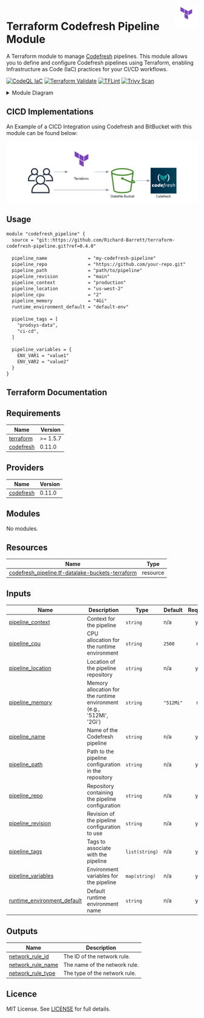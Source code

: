 <img align="right" width="60" height="60" src="images/terraform.png">

# Terraform Codefresh Pipeline Module

A Terraform module to manage [Codefresh](https://codefresh.io/) pipelines. This module allows you to define and configure Codefresh pipelines using Terraform, enabling Infrastructure as Code (IaC) practices for your CI/CD workflows.


[![CodeQL IaC](https://github.com/Richard-Barrett/terraform-codefresh-pipeline/actions/workflows/iac-codeql.yaml/badge.svg)](https://github.com/Richard-Barrett/terraform-codefresh-pipeline/actions/workflows/iac-codeql.yaml)
[![Terraform Validate](https://github.com/Richard-Barrett/terraform-codefresh-pipeline/actions/workflows/terraform_validate.yaml/badge.svg)](https://github.com/Richard-Barrett/terraform-codefresh-pipeline/actions/workflows/terraform_validate.yaml)
[![TFLint](https://github.com/Richard-Barrett/terraform-codefresh-pipeline/actions/workflows/tflint.yaml/badge.svg)](https://github.com/Richard-Barrett/terraform-codefresh-pipeline/actions/workflows/tflint.yaml)
[![Trivy Scan](https://github.com/Richard-Barrett/terraform-codefresh-pipeline/actions/workflows/trivy.yaml/badge.svg)](https://github.com/Richard-Barrett/terraform-codefresh-pipeline/actions/workflows/trivy.yaml)

<details>
<summary>Module Diagram</summary>

```mermaid
graph TD
    subgraph Variables
        A[pipeline_name] 
        B[pipeline_repo]
        C[pipeline_path]
        D[pipeline_revision]
        E[pipeline_context]
        F[pipeline_location]
        G[pipeline_cpu]
        H[pipeline_memory]
        I[pipeline_variables]
        J[pipeline_tags]
        K[runtime_environment_default]
    end

    subgraph Resource
        L[codefresh_pipeline.tf-datalake-buckets-terraform]
    end

    %% Relationships
    A -->|sets| L.name
    B -->|sets| L.spec.spec_template.repo
    C -->|sets| L.spec.spec_template.path
    D -->|sets| L.spec.spec_template.revision
    E -->|sets| L.spec.spec_template.context
    F -->|sets| L.spec.spec_template.location
    K -->|sets| L.spec.runtime_environment.name
    G -->|sets| L.spec.runtime_environment.cpu
    H -->|sets| L.spec.runtime_environment.memory
    I -->|sets| L.spec.variables
    J -->|sets| L.tags


```

</details>

## CICD Implementations

An Example of a CICD Integration using Codefresh and BitBucket with this module can be found below:

![Diagram of Terraform Module](https://github.com/Richard-Barrett/terraform-codefresh-pipeline/blob/main/images/diagram.png)

## Usage

```hcl
module "codefresh_pipeline" {
  source = "git::https://github.com/Richard-Barrett/terraform-codefresh-pipeline.git?ref=0.4.0"

  pipeline_name               = "my-codefresh-pipeline"
  pipeline_repo               = "https://github.com/your-repo.git"
  pipeline_path               = "path/to/pipeline"
  pipeline_revision           = "main"
  pipeline_context            = "production"
  pipeline_location           = "us-west-2"
  pipeline_cpu                = "2"
  pipeline_memory             = "4Gi"
  runtime_environment_default = "default-env"

  pipeline_tags = [
    "prodsys-data",
    "ci-cd",
  ]

  pipeline_variables = {
    ENV_VAR1 = "value1"
    ENV_VAR2 = "value2"
  }
}

```

## Terraform Documentation

<!-- BEGIN_TF_DOCS -->
## Requirements

| Name | Version |
|------|---------|
| <a name="requirement_terraform"></a> [terraform](#requirement\_terraform) | >= 1.5.7 |
| <a name="requirement_codefresh"></a> [codefresh](#requirement\_codefresh) | 0.11.0 |

## Providers

| Name | Version |
|------|---------|
| <a name="provider_codefresh"></a> [codefresh](#provider\_codefresh) | 0.11.0 |

## Modules

No modules.

## Resources

| Name | Type |
|------|------|
| [codefresh_pipeline.tf-datalake-buckets-terraform](https://registry.terraform.io/providers/codefresh-io/codefresh/0.11.0/docs/resources/pipeline) | resource |

## Inputs

| Name | Description | Type | Default | Required |
|------|-------------|------|---------|:--------:|
| <a name="input_pipeline_context"></a> [pipeline\_context](#input\_pipeline\_context) | Context for the pipeline | `string` | n/a | yes |
| <a name="input_pipeline_cpu"></a> [pipeline\_cpu](#input\_pipeline\_cpu) | CPU allocation for the runtime environment | `string` | `2500` | no |
| <a name="input_pipeline_location"></a> [pipeline\_location](#input\_pipeline\_location) | Location of the pipeline repository | `string` | n/a | yes |
| <a name="input_pipeline_memory"></a> [pipeline\_memory](#input\_pipeline\_memory) | Memory allocation for the runtime environment (e.g., '512Mi', '2Gi') | `string` | `"512Mi"` | no |
| <a name="input_pipeline_name"></a> [pipeline\_name](#input\_pipeline\_name) | Name of the Codefresh pipeline | `string` | n/a | yes |
| <a name="input_pipeline_path"></a> [pipeline\_path](#input\_pipeline\_path) | Path to the pipeline configuration in the repository | `string` | n/a | yes |
| <a name="input_pipeline_repo"></a> [pipeline\_repo](#input\_pipeline\_repo) | Repository containing the pipeline configuration | `string` | n/a | yes |
| <a name="input_pipeline_revision"></a> [pipeline\_revision](#input\_pipeline\_revision) | Revision of the pipeline configuration to use | `string` | n/a | yes |
| <a name="input_pipeline_tags"></a> [pipeline\_tags](#input\_pipeline\_tags) | Tags to associate with the pipeline | `list(string)` | n/a | yes |
| <a name="input_pipeline_variables"></a> [pipeline\_variables](#input\_pipeline\_variables) | Environment variables for the pipeline | `map(string)` | n/a | yes |
| <a name="input_runtime_environment_default"></a> [runtime\_environment\_default](#input\_runtime\_environment\_default) | Default runtime environment name | `string` | n/a | yes |

## Outputs

| Name | Description |
|------|-------------|
| <a name="output_network_rule_id"></a> [network\_rule\_id](#output\_network\_rule\_id) | The ID of the network rule. |
| <a name="output_network_rule_name"></a> [network\_rule\_name](#output\_network\_rule\_name) | The name of the network rule. |
| <a name="output_network_rule_type"></a> [network\_rule\_type](#output\_network\_rule\_type) | The type of the network rule. |
<!-- END_TF_DOCS -->

## Licence

MIT License. See [LICENSE](https://github.com/Richard-Barrett/terraform-codefresh-pipeline/blob/main/LICENSE) for full details.
